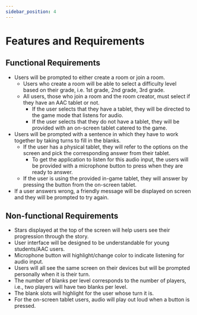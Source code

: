 ```yaml
---
sidebar_position: 4
---
```


# Features and Requirements
## Functional Requirements
- Users will be prompted to either create a room or join a room.
  - Users who create a room will be able to select a difficulty level based on their grade, i.e.        1st grade, 2nd grade, 3rd grade.
  - All users, those who join a room and the room creator, must select if they have an AAC tablet       or not.
    - If the user selects that they have a tablet, they will be directed to the game mode that            listens for audio.
    - If the user selects that they do not have a tablet, they will be provided with an on-screen         tablet catered to the game.
- Users will be prompted with a sentence in which they have to work together by taking turns to       fill in the blanks.
  - If the user has a physical tablet, they will refer to the options on the screen and pick the        corresponding answer from their tablet.
    - To get the application to listen for this audio input, the users will be provided with a            microphone button to press when they are ready to answer.
  - If the user is using the provided in-game tablet, they will answer by pressing the button from      the on-screen tablet.
- If a user answers wrong, a friendly message will be displayed on screen and they will be prompted   to try again.

## Non-functional Requirements
- Stars displayed at the top of the screen will help users see their progression through the story.
- User interface will be designed to be understandable for young students/AAC users.
- Microphone button will highlight/change color to indicate listening for audio input.
- Users will all see the same screen on their devices but will be prompted personally when it is      their turn.
- The number of blanks per level corresponds to the number of players, i.e., two players will have    two blanks per level.
- The blank slots will highlight for the user whose turn it is. 
- For the on-screen tablet users, audio will play out loud when a button is pressed.
